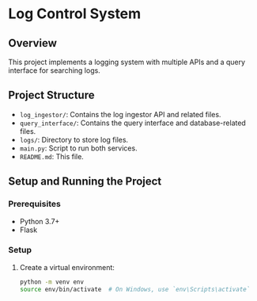 # Log Control System

## Overview
This project implements a logging system with multiple APIs and a query interface for searching logs.

## Project Structure
- `log_ingestor/`: Contains the log ingestor API and related files.
- `query_interface/`: Contains the query interface and database-related files.
- `logs/`: Directory to store log files.
- `main.py`: Script to run both services.
- `README.md`: This file.

## Setup and Running the Project

### Prerequisites
- Python 3.7+
- Flask

### Setup
1. Create a virtual environment:
   ```sh
   python -m venv env
   source env/bin/activate  # On Windows, use `env\Scripts\activate`
